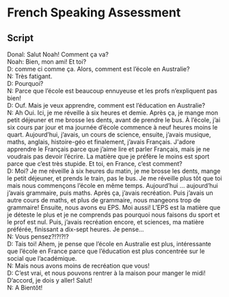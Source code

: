 <head>
  <title>Year 9 French</title>
</head>

# French Speaking Assessment  
## Script  
Donal: Salut Noah! Comment ça va?  
Noah: Bien, mon ami! Et toi?   
D: comme ci comme ça. Alors, comment est l’école en Australie?   
N: Très fatigant.   
D: Pourquoi?   
N: Parce que l’école est beaucoup ennuyeuse et les profs n’expliquent pas bien!   
D: Ouf. Mais je veux apprendre, comment est l’éducation en Australie?   
N: Ah Oui. Ici, je me réveille à six heures et demie. Après ça, je mange mon petit déjeuner et me brosse les dents, avant de prendre le bus. À l’école, j’ai six cours par jour et ma journée d’école commence à neuf heures moins le quart. Aujourd’hui, j’avais, un cours de science, ensuite, j’avais musique, maths, anglais, histoire-géo et finalement, j’avais Français. J'adore apprendre le Français parce que j’aime lire et parler Français, mais je ne voudrais pas devoir l’écrire. La matière que je préfère le moins est sport parce que c’est très stupide. Et toi, en France, c’est comment?     
D: Moi? Je me réveille à six heures du matin, je me brosse les dents, mange le petit déjeuner, et prends le train, pas le bus. Je me réveille plus tôt que toi mais nous commençons l’école en même temps. Aujourd’hui … aujourd’hui j’avais grammaire, puis maths. Après ça, j’avais recréation. Puis j’avais un autre cours de maths, et plus de grammaire, nous mangeons trop de grammaire! Ensuite, nous avons eu EPS.  Moi aussi! L’EPS est la matière que je déteste le plus et je ne comprends pas pourquoi nous faisons du sport et le prof est nul. Puis, j’avais recréation encore, et sciences, ma matière préférée, finissant a dix-sept heures. Je pense...   
N: Vous pensez?!?!?!?   
D: Tais toi! Ahem, je pense que l’école en Australie est plus, intéressante que l’école en France parce que l’éducation est plus concentrée sur le social que l’académique.   
N: Mais nous avons moins de recréation que vous!   
D: C’est vrai, et nous pouvons rentrer à la maison pour manger le midi! D’accord, je dois y aller! Salut!   
N: A Bientôt!  
